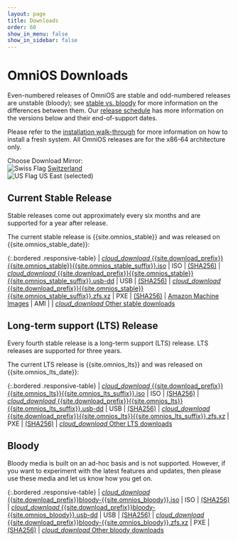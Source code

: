 ```yaml
---
layout: page
title: Downloads
order: 60
show_in_menu: false
show_in_sidebar: false
---
```


# OmniOS Downloads

Even-numbered releases of OmniOS are stable and odd-numbered releases are
unstable (bloody); see [stable vs. bloody](/about/stablevsbloody.html) for
more information on the differences between them. Our
[release schedule](/schedule.html) has more information on the
versions below and their end-of-support dates.

Please refer to the [installation walk-through](/setup/freshinstall.html)
for more information on how to install a fresh system.
All OmniOS releases are for the x86-64 architecture only.

<div class="mirror-select">
  <div>
	Choose Download Mirror:
  </div>
  <div class="mirror-list">
        <img src="/assets/flags/blank.gif" class="flag flag-ch" alt="Swiss Flag" />
	<a href="/download.html">Switzerland</a>
	<br />
        <img src="/assets/flags/blank.gif" class="flag flag-us" alt="US Flag" />
	<span class="selected">US East (selected)</span>
  </div>
  <div class="cleft"></div>
</div>

## Current Stable Release

Stable releases come out approximately every six months and are supported for
a year after release.

The current stable release is {{site.omnios_stable}} and was released on
{{site.omnios_stable_date}}:

{:.bordered .responsive-table}
| <a href="{{site.useast_path}}/stable/{{site.download_prefix}}{{site.omnios_stable}}{{site.omnios_stable_suffix}}.iso"><i class="flow-text material-icons">cloud_download</i> {{site.download_prefix}}{{site.omnios_stable}}{{site.omnios_stable_suffix}}.iso</a> | ISO | <a href="{{site.download_path}}/stable/{{site.download_prefix}}{{site.omnios_stable}}{{site.omnios_stable_suffix}}.iso.sha256" class="orange-text">(SHA256)</a>
| <a href="{{site.useast_path}}/stable/{{site.download_prefix}}{{site.omnios_stable}}{{site.omnios_stable_suffix}}.usb-dd"><i class="flow-text material-icons">cloud_download</i> {{site.download_prefix}}{{site.omnios_stable}}{{site.omnios_stable_suffix}}.usb-dd</a> | USB | <a href="{{site.download_path}}/stable/{{site.download_prefix}}{{site.omnios_stable}}{{site.omnios_stable_suffix}}.usb-dd.sha256" class="orange-text">(SHA256)</a>
| <a href="{{site.useast_path}}/stable/{{site.download_prefix}}{{site.omnios_stable}}{{site.omnios_stable_suffix}}.zfs.xz"><i class="flow-text material-icons">cloud_download</i> {{site.download_prefix}}{{site.omnios_stable}}{{site.omnios_stable_suffix}}.zfs.xz</a> | PXE | <a href="{{site.download_path}}/stable/{{site.download_prefix}}{{site.omnios_stable}}{{site.omnios_stable_suffix}}.zfs.xz.sha256" class="orange-text">(SHA256)</a>
| <a href="/setup/aws.html"><i class="fab fa-lg fa-aws"></i> Amazon Machine Images</a> | AMI |
| <a target="_blank" href="{{site.useast_path}}/stable/"><i class="flow-text material-icons">cloud_download</i> Other stable downloads</a>

## Long-term support (LTS) Release

Every fourth stable release is a long-term support (LTS) release. LTS
releases are supported for three years.

The current LTS release is {{site.omnios_lts}} and was released on
{{site.omnios_lts_date}}:

{:.bordered .responsive-table}
| <a href="{{site.useast_path}}/lts/{{site.download_prefix}}{{site.omnios_lts}}{{site.omnios_lts_suffix}}.iso"><i class="flow-text material-icons">cloud_download</i> {{site.download_prefix}}{{site.omnios_lts}}{{site.omnios_lts_suffix}}.iso</a> | ISO | <a href="{{site.download_path}}/lts/{{site.download_prefix}}{{site.omnios_lts}}{{site.omnios_lts_suffix}}.iso.sha256" class="orange-text">(SHA256)</a>
| <a href="{{site.useast_path}}/lts/{{site.download_prefix}}{{site.omnios_lts}}{{site.omnios_lts_suffix}}.usb-dd"><i class="flow-text material-icons">cloud_download</i> {{site.download_prefix}}{{site.omnios_lts}}{{site.omnios_lts_suffix}}.usb-dd</a> | USB | <a href="{{site.download_path}}/lts/{{site.download_prefix}}{{site.omnios_lts}}{{site.omnios_lts_suffix}}.usb-dd.sha256" class="orange-text">(SHA256)</a>
| <a href="{{site.useast_path}}/lts/{{site.download_prefix}}{{site.omnios_lts}}{{site.omnios_lts_suffix}}.zfs.xz"><i class="flow-text material-icons">cloud_download</i> {{site.download_prefix}}{{site.omnios_lts}}{{site.omnios_lts_suffix}}.zfs.xz</a> | PXE | <a href="{{site.download_path}}/lts/{{site.download_prefix}}{{site.omnios_lts}}{{site.omnios_lts_suffix}}.zfs.xz.sha256" class="orange-text">(SHA256)</a>
| <a target="_blank" href="{{site.useast_path}}/lts/"><i class="flow-text material-icons">cloud_download</i> Other LTS downloads</a>

## Bloody

Bloody media is built on an ad-hoc basis and is not supported. However, if
you want to experiment with the latest features and updates, then please
use these media and let us know how you get on.

{:.bordered .responsive-table}
| <a href="{{site.useast_path}}/bloody/{{site.download_prefix}}bloody-{{site.omnios_bloody}}.iso"><i class="flow-text material-icons">cloud_download</i> {{site.download_prefix}}bloody-{{site.omnios_bloody}}.iso</a> | ISO | <a href="{{site.download_path}}/bloody/{{site.download_prefix}}bloody-{{site.omnios_bloody}}.iso.sha256" class="orange-text">(SHA256)</a>
| <a href="{{site.useast_path}}/bloody/{{site.download_prefix}}bloody-{{site.omnios_bloody}}.usb-dd"><i class="flow-text material-icons">cloud_download</i> {{site.download_prefix}}bloody-{{site.omnios_bloody}}.usb-dd</a> | USB | <a href="{{site.download_path}}/bloody/{{site.download_prefix}}bloody-{{site.omnios_bloody}}.usb-dd.sha256" class="orange-text">(SHA256)</a>
| <a href="{{site.useast_path}}/bloody/{{site.download_prefix}}bloody-{{site.omnios_bloody}}.zfs.xz"><i class="flow-text material-icons">cloud_download</i> {{site.download_prefix}}bloody-{{site.omnios_bloody}}.zfs.xz</a> | PXE | <a href="{{site.download_path}}/bloody/{{site.download_prefix}}bloody-{{site.omnios_bloody}}.zfs.xz.sha256" class="orange-text">(SHA256)</a>
| <a target="_blank" href="{{site.useast_path}}/bloody/"><i class="flow-text material-icons">cloud_download</i> Other bloody downloads</a>
